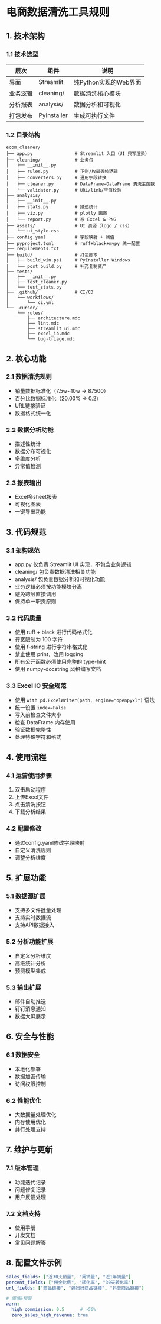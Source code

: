 # 电商数据清洗工具规则

## 1. 技术架构

### 1.1 技术选型
| 层次 | 组件 | 说明 |
|------|------|------|
| 界面 | Streamlit | 纯Python实现的Web界面 |
| 业务逻辑 | cleaning/ | 数据清洗核心模块 |
| 分析报表 | analysis/ | 数据分析和可视化 |
| 打包发布 | PyInstaller | 生成可执行文件 |

### 1.2 目录结构
```
ecom_cleaner/
├── app.py                # Streamlit 入口（UI 只写渲染）
├── cleaning/             # 业务包
│   ├── __init__.py
│   ├── rules.py          # 正则/枚举等纯逻辑
│   ├── converters.py     # 通用字段转换
│   ├── cleaner.py        # DataFrame→DataFrame 清洗主函数
│   └── validator.py      # URL/link/空值校验
├── analysis/
│   ├── __init__.py
│   ├── stats.py          # 描述统计
│   ├── viz.py            # plotly 画图
│   └── report.py         # 写 Excel & PNG
├── assets/               # UI 资源（logo / css）
│   └── ui_style.css
├── config.yaml           # 字段映射 + 阈值
├── pyproject.toml        # ruff+black+mypy 统一配置
├── requirements.txt
├── build/                # 打包脚本
│   ├── build_win.ps1     # PyInstaller Windows
│   └── post_build.py     # 补充复制资产
├── tests/
│   ├── __init__.py
│   ├── test_cleaner.py
│   └── test_stats.py
├── .github/              # CI/CD
│   └── workflows/
│       └── ci.yml
└── .cursor/
    └── rules/
        ├── architecture.mdc
        ├── lint.mdc
        ├── streamlit_ui.mdc
        ├── excel_io.mdc
        └── bug-triage.mdc
```

## 2. 核心功能

### 2.1 数据清洗规则
- 销量数据标准化（7.5w~10w → 87500）
- 百分比数据标准化（20.00% → 0.2）
- URL链接验证
- 数据格式统一化

### 2.2 数据分析功能
- 描述性统计
- 数据分布可视化
- 多维度分析
- 异常值检测

### 2.3 报表输出
- Excel多sheet报表
- 可视化图表
- 一键导出功能

## 3. 代码规范

### 3.1 架构规范
- app.py 仅负责 Streamlit UI 实现，不包含业务逻辑
- cleaning/ 包负责数据清洗相关功能
- analysis/ 包负责数据分析和可视化功能
- 业务逻辑必须按功能模块分离
- 避免跨层直接调用
- 保持单一职责原则

### 3.2 代码质量
- 使用 ruff + black 进行代码格式化
- 行宽限制为 100 字符
- 使用 f-string 进行字符串格式化
- 禁止使用 print，改用 logging
- 所有公开函数必须使用完整的 type-hint
- 使用 numpy-docstring 风格编写文档

### 3.3 Excel IO 安全规范
- 使用 `with pd.ExcelWriter(path, engine="openpyxl")` 语法
- 统一设置 `index=False`
- 写入前检查文件大小
- 检查 DataFrame 内存使用
- 验证数据完整性
- 处理特殊字符和格式

## 4. 使用流程

### 4.1 运营使用步骤
1. 双击启动程序
2. 上传Excel文件
3. 点击清洗按钮
4. 下载分析结果

### 4.2 配置修改
- 通过config.yaml修改字段映射
- 自定义清洗规则
- 调整分析维度

## 5. 扩展功能

### 5.1 数据源扩展
- 支持多文件批量处理
- 支持实时数据流
- 支持API数据接入

### 5.2 分析功能扩展
- 自定义分析维度
- 高级统计分析
- 预测模型集成

### 5.3 输出扩展
- 邮件自动推送
- 钉钉消息通知
- 数据大屏展示

## 6. 安全与性能

### 6.1 数据安全
- 本地化部署
- 数据加密传输
- 访问权限控制

### 6.2 性能优化
- 大数据量处理优化
- 内存使用优化
- 并行处理支持

## 7. 维护与更新

### 7.1 版本管理
- 功能迭代记录
- 问题修复记录
- 用户反馈处理

### 7.2 文档支持
- 使用手册
- 开发文档
- 常见问题解答

## 8. 配置文件示例

```yaml
sales_fields: ["近30天销量", "周销量", "近1年销量"]
percent_fields: ["佣金比例", "转化率", "30天转化率"]
url_fields: ["商品链接", "蝉妈妈商品链接", "抖音商品链接"]

# 阈值&预警
warn:
  high_commission: 0.5      # >50%
  zero_sales_high_revenue: true
``` 